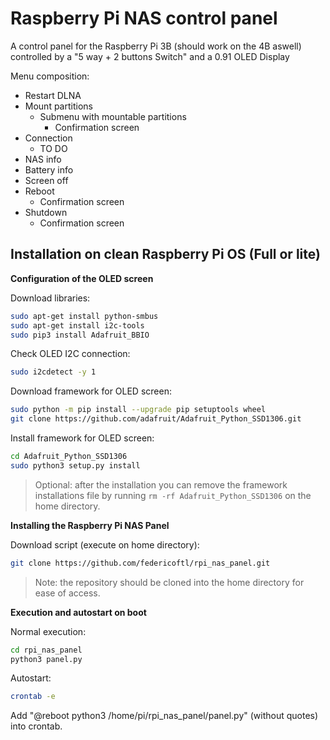 # Raspberry Pi NAS control panel
 A control panel for the Raspberry Pi 3B (should work on the 4B aswell) controlled by a "5 way + 2 buttons Switch" and a 0.91 OLED Display

Menu composition:
 - Restart DLNA
 - Mount partitions 	
	 - Submenu with mountable partitions  
		 - Confirmation screen   
 - Connection
	 - TO DO
 - NAS info
 - Battery info
 - Screen off
 - Reboot
	 - Confirmation screen   
 - Shutdown
	 - Confirmation screen   


## Installation on clean Raspberry Pi OS (Full or lite)
**Configuration of the OLED screen**

Download libraries:
```sh
sudo apt-get install python-smbus
sudo apt-get install i2c-tools
sudo pip3 install Adafruit_BBIO
```

Check OLED I2C connection:
```sh
sudo i2cdetect -y 1
```

Download framework for OLED screen:
```sh
sudo python -m pip install --upgrade pip setuptools wheel
git clone https://github.com/adafruit/Adafruit_Python_SSD1306.git
```
Install framework for OLED screen:
```sh
cd Adafruit_Python_SSD1306
sudo python3 setup.py install
```

>Optional: after the installation you can remove the framework installations file by running `rm -rf Adafruit_Python_SSD1306` on the home directory.


**Installing the Raspberry Pi NAS Panel**

Download script (execute on home directory):
```sh
git clone https://github.com/federicoftl/rpi_nas_panel.git
```
> Note: the repository should be cloned into the home directory for ease of access.

**Execution and autostart on boot**

Normal execution:
```sh
cd rpi_nas_panel
python3 panel.py
```

Autostart:
```sh
crontab -e
```

Add "@reboot python3 /home/pi/rpi_nas_panel/panel.py" (without quotes) into crontab.

